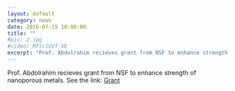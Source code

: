 ```yaml
---
layout: default
category: news
date: 2016-07-19 10:00:00
title: ""
#pic: 2.jpg
#video: M7lc1UVf-VE
excerpt: "Prof. Abdolrahim recieves grant from NSF to enhance strength of nanoporous metals."
---
```

Prof. Abdolrahim recieves grant from NSF to enhance strength of nanoporous metals. See the link:
<a href="http://www.me.rochester.edu/news-events/news/2016-07-19_abdolrahiim_grant.html">Grant</a>



